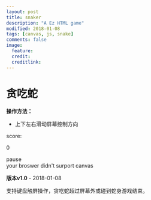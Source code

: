 ```yaml
---
layout: post
title: snaker
description: "A Ez HTML game"
modified: 2018-01-08
tags: [canvas, js, snake]
comments: false
image:
  feature: 
  credit: 
  creditlink: 
---
```



# 贪吃蛇 #

**操作方法：**

 - 上下左右滑动屏幕控制方向


<div class="only">
	<div class = "data">
		<p>score:</p>
		<p id = "scores">0</p>
		<span id = "control" ></span>
	</div>
	<div class="container">
		<div id = "controlText">pause</div>
		<canvas id = "drawenv" width="400" height="400">
			your broswer didn't surport canvas
		</canvas>
	</div>
</div>
<script src="{{ site.url }}/assets/js/snake.js"></script>


 **版本v1.0**    - 2018-01-08

支持键盘触屏操作，贪吃蛇超过屏幕外或碰到蛇身游戏结束。